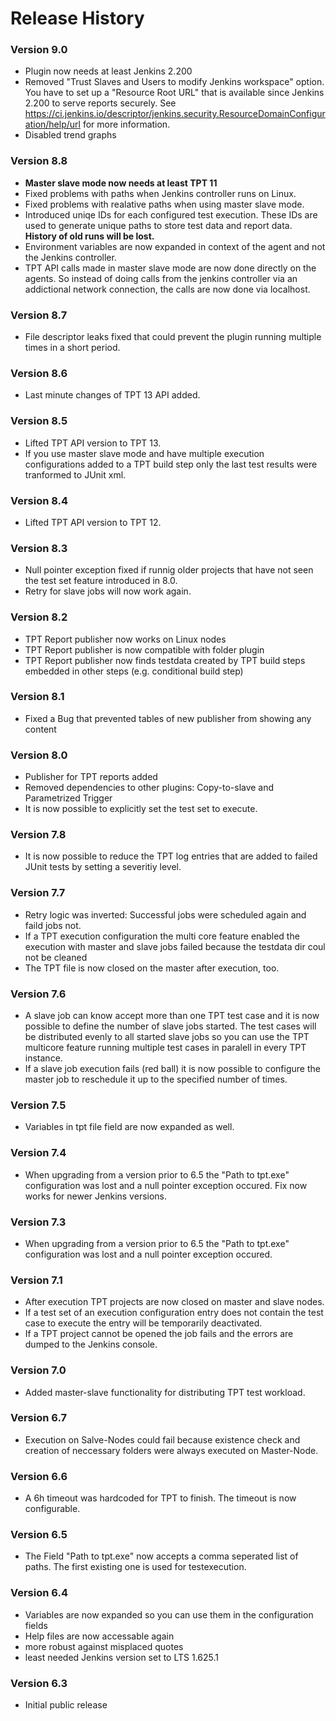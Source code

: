 Release History
===
### Version 9.0

-   Plugin now needs at least Jenkins 2.200
-   Removed "Trust Slaves and Users to modify Jenkins workspace" option. You
    have to set up a "Resource Root URL" that is available since Jenkins 2.200
    to serve reports securely. See
    https://ci.jenkins.io/descriptor/jenkins.security.ResourceDomainConfiguration/help/url
    for more information.
-   Disabled trend graphs


### Version 8.8

-   **Master slave mode now needs at least TPT 11**
-   Fixed problems with paths when Jenkins controller runs on Linux.
-   Fixed problems with realative paths when using master slave mode.
-   Introduced uniqe IDs for each configured test execution. These
    IDs are used to generate unique paths to store test data and report
    data. **History of old runs will be lost.**
-   Environment variables are now expanded in context of the agent and
    not the Jenkins controller.
-   TPT API calls made in master slave mode are now done directly on
    the agents. So instead of doing calls from the jenkins controller
    via an addictional network connection, the calls are now done via
    localhost.

### Version 8.7

-   File descriptor leaks fixed that could prevent the plugin running
    multiple times in a short period.

### Version 8.6

-   Last minute changes of TPT 13 API added.

### Version 8.5

-   Lifted TPT API version to TPT 13.
-   If you use master slave mode and have multiple execution
    configurations added to a TPT build step only the last test results
    were tranformed to JUnit xml.

### Version 8.4

-   Lifted TPT API version to TPT 12.

### Version 8.3

-   Null pointer exception fixed if runnig older projects that have not
    seen the test set feature introduced in 8.0.
-   Retry for slave jobs will now work again.

### Version 8.2

-   TPT Report publisher now works on Linux nodes
-   TPT Report publisher is now compatible with folder plugin
-   TPT Report publisher now finds testdata created by TPT build steps
    embedded in other steps (e.g. conditional build step)

### Version 8.1

-   Fixed a Bug that prevented tables of new publisher from showing any
    content

### Version 8.0

-   Publisher for TPT reports added
-   Removed dependencies to other plugins: Copy-to-slave and
    Parametrized Trigger
-   It is now possible to explicitly set the test set to execute.

### Version 7.8

-   It is now possible to reduce the TPT log entries that are added to
    failed JUnit tests by setting a severitiy level.

### Version 7.7

-   Retry logic was inverted: Successful jobs were scheduled again and
    faild jobs not.
-   If a TPT execution configuration the multi core feature enabled the
    execution with master and slave jobs failed because the testdata dir
    coul not be cleaned
-   The TPT file is now closed on the master after execution, too.

### Version 7.6

-   A slave job can know accept more than one TPT test case and it is
    now possible to define the number of slave jobs started. The test
    cases will be distributed evenly to all started slave jobs so you
    can use the TPT multicore feature running multiple test cases in
    paralell in every TPT instance.
-   If a slave job execution fails (red ball) it is now possible to
    configure the master job to reschedule it up to the specified number
    of times.

### Version 7.5

-   Variables in tpt file field are now expanded as well.

### Version 7.4

-   When upgrading from a version prior to 6.5 the "Path to tpt.exe"
    configuration was lost and a null pointer exception occured. Fix now
    works for newer Jenkins versions.

### Version 7.3

-   When upgrading from a version prior to 6.5 the "Path to tpt.exe"
    configuration was lost and a null pointer exception occured.

### Version 7.1

-   After execution TPT projects are now closed on master and slave
    nodes.
-   If a test set of an execution configuration entry does not contain
    the test case to execute the entry will be temporarily deactivated.
-   If a TPT project cannot be opened the job fails and the errors are
    dumped to the Jenkins console.

### Version 7.0

-   Added master-slave functionality for distributing TPT test workload.

### Version 6.7

-   Execution on Salve-Nodes could fail because existence check and
    creation of neccessary folders were always executed on Master-Node.

### Version 6.6

-   A 6h timeout was hardcoded for TPT to finish. The timeout is now
    configurable.

### Version 6.5

-   The Field "Path to tpt.exe" now accepts a comma seperated list of
    paths. The first existing one is used for testexecution.

### Version 6.4

-   Variables are now expanded so you can use them in the configuration
    fields
-   Help files are now accessable again
-   more robust against misplaced quotes
-   least needed Jenkins version set to LTS 1.625.1

### Version 6.3

-   Initial public release